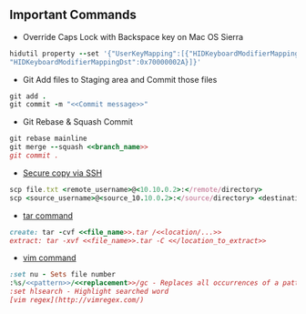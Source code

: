## Important Commands

- Override Caps Lock with Backspace key on Mac OS Sierra
```ruby
hidutil property --set '{"UserKeyMapping":[{"HIDKeyboardModifierMappingSrc":0x700000039,
"HIDKeyboardModifierMappingDst":0x70000002A}]}'
```
- Git Add files to Staging area and Commit those files
```ruby
git add .
git commit -m "<<Commit message>>"
```
- Git Rebase & Squash Commit
```ruby
git rebase mainline
git merge --squash <<branch_name>>
git commit .
```
- [Secure copy via SSH](https://linuxize.com/post/how-to-use-scp-command-to-securely-transfer-files/)
```ruby
scp file.txt <remote_username>@<10.10.0.2>:</remote/directory>
scp <source_username>@<source_10.10.0.2>:</source/directory> <destination_username>@<destination_10.10.0.2>:</destination/directory>
```
- [tar command](https://www.tecmint.com/18-tar-command-examples-in-linux/)
```ruby
create: tar -cvf <<file_name>>.tar /<<location/...>>
extract: tar -xvf <<file_name>>.tar -C <</location_to_extract>>
```

- [vim command](https://www.keycdn.com/blog/vim-commands) 
```ruby
:set nu - Sets file number
:%s/<<pattern>>/<<replacement>>/gc - Replaces all occurrences of a pattern and confirms each one
:set hlsearch - Highlight searched word
[vim regex](http://vimregex.com/)
```
